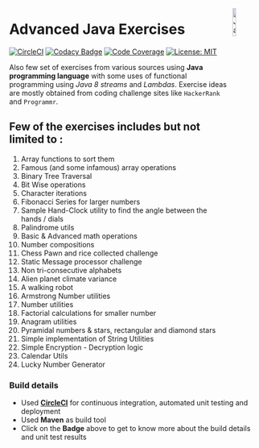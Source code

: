 <img src="https://seeklogo.com/images/J/java-logo-7F8B35BAB3-seeklogo.com.png"
     alt="Java Logo"
     style="float: right; margin-left: 10px;" 
     width="12%"
     height="12%"
     align="right"/>

# Advanced Java Exercises

[![CircleCI](https://circleci.com/gh/Vignesh-Durairaj/Java-Exercises.svg?style=svg)](https://circleci.com/gh/Vignesh-Durairaj/Java-Exercises) 
[![Codacy Badge](https://api.codacy.com/project/badge/Grade/90a4e8d774414db5a3805b2d62fd2f4e)](https://app.codacy.com/app/Vignesh-Durairaj/Java-Exercises?utm_source=github.com&utm_medium=referral&utm_content=Vignesh-Durairaj/Java-Exercises&utm_campaign=Badge_Grade_Dashboard) [![Code Coverage](https://codecov.io/gh/Vignesh-Durairaj/Java-Exercises/branch/development/graph/badge.svg)](https://codecov.io/gh/Vignesh-Durairaj/Java-Exercises) [![License: MIT](https://img.shields.io/badge/License-MIT-green.svg)](https://opensource.org/licenses/MIT)

Also few set of exercises from various sources using **Java programming language** with some uses of functional programming using *Java 8 streams* and *Lambdas*. Exercise ideas are mostly obtained from coding challenge sites like `HackerRank` and `Programmr`.

## Few of the exercises includes but not limited to :

1. Array functions to sort them
2. Famous (and some infamous) array operations
3. Binary Tree Traversal
4. Bit Wise operations
5. Character iterations
6. Fibonacci Series for larger numbers
7. Sample Hand-Clock utility to find the angle between the hands / dials
8. Palindrome utils
9. Basic & Advanced math operations
10. Number compositions
11. Chess Pawn and rice collected challenge
12. Static Message processor challenge
13. Non tri-consecutive alphabets
14. Alien planet climate variance
15. A walking robot
16. Armstrong Number utilities
17. Number utilities
18. Factorial calculations for smaller number
19. Anagram utilities
20. Pyramidal numbers & stars, rectangular and diamond stars
21. Simple implementation of String Utilities
22. Simple Encryption - Decryption logic
23. Calendar Utils
24. Lucky Number Generator


### Build details
- Used **[CircleCI](https://circleci.com/)** for continuous integration, automated unit testing and deployment
- Used **Maven** as build tool
- Click on the **Badge** above to get to know more about the build details and unit test results
